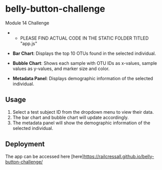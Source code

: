 # belly-button-challenge
Module 14 Challenge

- - PLEASE FIND ACTUAL CODE IN THE STATIC FOLDER TITLED "app.js"

- **Bar Chart**: Displays the top 10 OTUs found in the selected individual.
- **Bubble Chart**: Shows each sample with OTU IDs as x-values, sample values as y-values, and marker size and color.
- **Metadata Panel**: Displays demographic information of the selected individual.

## Usage

1. Select a test subject ID from the dropdown menu to view their data.
2. The bar chart and bubble chart will update accordingly.
3. The metadata panel will show the demographic information of the selected individual.

## Deployment

The app can be accessed here [here]https://railcressall.github.io/belly-button-challenge/
